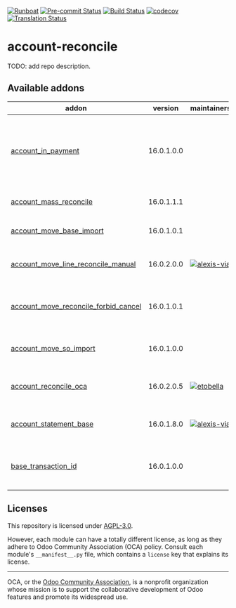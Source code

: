 
[![Runboat](https://img.shields.io/badge/runboat-Try%20me-875A7B.png)](https://runboat.odoo-community.org/builds?repo=OCA/account-reconcile&target_branch=16.0)
[![Pre-commit Status](https://github.com/OCA/account-reconcile/actions/workflows/pre-commit.yml/badge.svg?branch=16.0)](https://github.com/OCA/account-reconcile/actions/workflows/pre-commit.yml?query=branch%3A16.0)
[![Build Status](https://github.com/OCA/account-reconcile/actions/workflows/test.yml/badge.svg?branch=16.0)](https://github.com/OCA/account-reconcile/actions/workflows/test.yml?query=branch%3A16.0)
[![codecov](https://codecov.io/gh/OCA/account-reconcile/branch/16.0/graph/badge.svg)](https://codecov.io/gh/OCA/account-reconcile)
[![Translation Status](https://translation.odoo-community.org/widgets/account-reconcile-16-0/-/svg-badge.svg)](https://translation.odoo-community.org/engage/account-reconcile-16-0/?utm_source=widget)

<!-- /!\ do not modify above this line -->

# account-reconcile

TODO: add repo description.

<!-- /!\ do not modify below this line -->

<!-- prettier-ignore-start -->

[//]: # (addons)

Available addons
----------------
addon | version | maintainers | summary
--- | --- | --- | ---
[account_in_payment](account_in_payment/) | 16.0.1.0.0 |  | This module enables in-payment mode for your accounting
[account_mass_reconcile](account_mass_reconcile/) | 16.0.1.1.1 |  | Account Mass Reconcile
[account_move_base_import](account_move_base_import/) | 16.0.1.0.1 |  | Journal Entry base import
[account_move_line_reconcile_manual](account_move_line_reconcile_manual/) | 16.0.2.0.0 | [![alexis-via](https://github.com/alexis-via.png?size=30px)](https://github.com/alexis-via) | Manually reconcile Journal Items
[account_move_reconcile_forbid_cancel](account_move_reconcile_forbid_cancel/) | 16.0.1.0.1 |  | Account Move Reconcile Forbid Cancel
[account_move_so_import](account_move_so_import/) | 16.0.1.0.0 |  | Journal Entry Sale Order completion
[account_reconcile_oca](account_reconcile_oca/) | 16.0.2.0.5 | [![etobella](https://github.com/etobella.png?size=30px)](https://github.com/etobella) | Reconcile addons for Odoo CE accounting
[account_statement_base](account_statement_base/) | 16.0.1.8.0 | [![alexis-via](https://github.com/alexis-via.png?size=30px)](https://github.com/alexis-via) | Base module for Bank Statements
[base_transaction_id](base_transaction_id/) | 16.0.1.0.0 |  | Base transaction ID for financial institutes

[//]: # (end addons)

<!-- prettier-ignore-end -->

## Licenses

This repository is licensed under [AGPL-3.0](LICENSE).

However, each module can have a totally different license, as long as they adhere to Odoo Community Association (OCA)
policy. Consult each module's `__manifest__.py` file, which contains a `license` key
that explains its license.

----
OCA, or the [Odoo Community Association](http://odoo-community.org/), is a nonprofit
organization whose mission is to support the collaborative development of Odoo features
and promote its widespread use.

